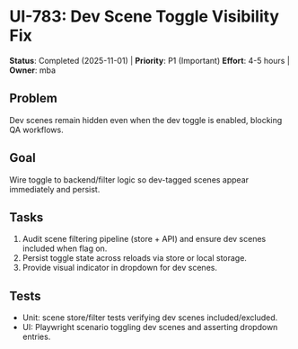 # UI-783: Dev Scene Toggle Visibility Fix

**Status**: Completed (2025-11-01) | **Priority**: P1 (Important)
**Effort**: 4-5 hours | **Owner**: mba

## Problem

Dev scenes remain hidden even when the dev toggle is enabled, blocking QA workflows.

## Goal

Wire toggle to backend/filter logic so dev-tagged scenes appear immediately and persist.

## Tasks

1. Audit scene filtering pipeline (store + API) and ensure dev scenes included when flag on.
2. Persist toggle state across reloads via store or local storage.
3. Provide visual indicator in dropdown for dev scenes.

## Tests

- Unit: scene store/filter tests verifying dev scenes included/excluded.
- UI: Playwright scenario toggling dev scenes and asserting dropdown entries.
